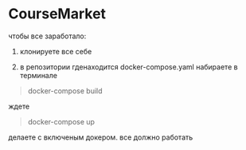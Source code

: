 # CourseMarket
чтобы все заработало:
1. клонируете все себе

2. в репозитории гденаходится docker-compose.yaml набираете в терминале

>docker-compose build

ждете

>docker-compose up

делаете с включеным докером. все должно работать


<!-- 
Хэллоу еврибади
Ядро проекта в core
настройки вынесены в .env

для запуска:
1. клонируем репозиторий
2.Создаем виртуальное окружение 
python -m venv .env
3. Активируем
.env/Scripts/Activate.ps1
4. Устанавливаем все что нужно из req.txt
pip install -r req.txt

вроде все ) -->
